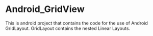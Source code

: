 # Android_GridView
This is android project that contains the code for the use of Android GridLayout. GridLayout contains the nested Linear Layouts.
